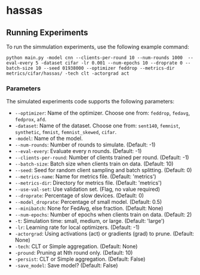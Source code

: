 # hassas

## Running Experiments

To run the simmulation experiments, use the following example command:

``python main.py -model cnn --clients-per-round 10 --num-rounds 1000  --eval-every 5 -dataset cifar -lr 0.001 --num-epochs 10 --droprate 0 --batch-size 10 --seed 01938000 --optimizer feddrop --metrics-dir metrics/cifar/hassas/ -tech clt -actorgrad act``

### Parameters

The simulated experiments code supports the following parameters:

- `--optimizer`: Name of the optimizer. Choose one from: `feddrop`, `fedavg`, `fedprox`, `afd`.
- `-dataset`: Name of the dataset. Choose one from: `sent140`, `femnist`, `synthetic`, `fmnist`, `femnist_skewed`, `cifar`.
- `-model`: Name of the model.
- `--num-rounds`: Number of rounds to simulate. (Default: -1)
- `--eval-every`: Evaluate every n rounds. (Default: -1)
- `--clients-per-round`: Number of clients trained per round. (Default: -1)
- `--batch-size`: Batch size when clients train on data. (Default: 10)
- `--seed`: Seed for random client sampling and batch splitting. (Default: 0)
- `--metrics-name`: Name for metrics file. (Default: 'metrics')
- `--metrics-dir`: Directory for metrics file. (Default: 'metrics')
- `--use-val-set`: Use validation set. (Flag, no value required)
- `--droprate`: Percentage of slow devices. (Default: 0)
- `--model_droprate`: Percentage of small model. (Default: 0.5)
- `--minibatch`: None for FedAvg, else fraction. (Default: None)
- `--num-epochs`: Number of epochs when clients train on data. (Default: 2)
- `-t`: Simulation time: small, medium, or large. (Default: 'large')
- `-lr`: Learning rate for local optimizers. (Default: -1)
- `-actorgrad`: Using activations (act) or gradients (grad) to prune. (Default: None)
- `-tech`: CLT or Simple aggregation. (Default: None)
- `-pround`: Pruning at Nth round only. (Default: 10)
- `-persist`: CLT or Simple aggregation. (Default: False)
- `-save_model`: Save model? (Default: False)
